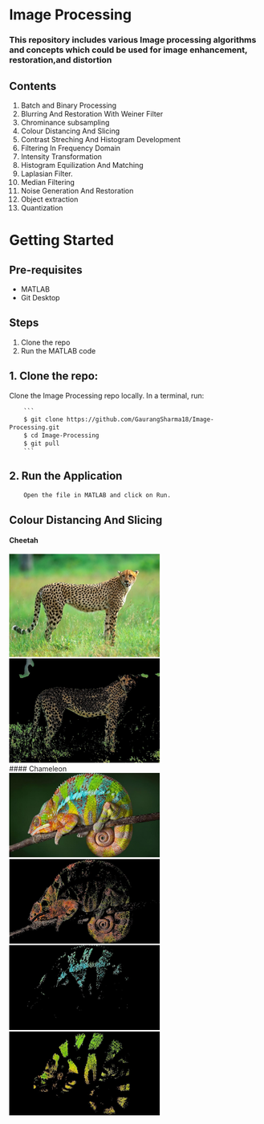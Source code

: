 # Image Processing
### This repository includes various Image processing algorithms and concepts which could be used for image enhancement, restoration,and distortion<br>

## Contents
1. Batch and Binary Processing
2. Blurring And Restoration With Weiner Filter
3. Chrominance subsampling
4. Colour Distancing And Slicing
5. Contrast Streching And Histogram Development
6. Filtering In Frequency Domain
7. Intensity Transformation 
8. Histogram Equilization And Matching
9. Laplasian Filter.
10. Median Filtering
11. Noise Generation And Restoration
12. Object extraction
13. Quantization

# Getting Started

  ## Pre-requisites
  
  * MATLAB
  * Git Desktop

  ## Steps

  1. Clone the repo
  2. Run the MATLAB code

  ## 1. Clone the repo: 
  Clone the Image Processing repo locally. In a terminal, run:   
  
        ```
        $ git clone https://github.com/GaurangSharma18/Image-Processing.git
        $ cd Image-Processing
        $ git pull
        ```
        
  ## 2. Run the Application  
        Open the file in MATLAB and click on Run.

## Colour Distancing And Slicing
#### Cheetah
<div float="left">
  <img src="assets/images/cheetah.jpg" width="300" /> 
  <img src="assets/images/CheetahColourExtraction.jpg" width="300" />
</div>
#### Chameleon
<div float="left">
  <img src="assets/images/chameleon.jpg" width="300" /> 
  <img src="assets/images/RedColourExtractionChameleon.jpg" width="300" />
</div>
<div float="left">
  <img src="assets/images/colourExtractionChameleon.jpg" width="300" /> 
  <img src="assets/images/GreencolourExtractionChameleon.jpg" width="300" />
</div>

